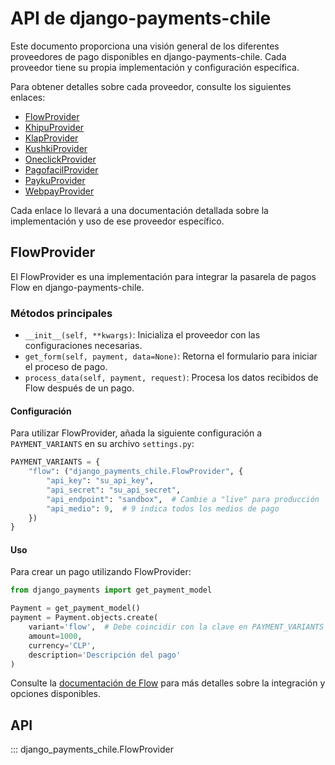 # API de django-payments-chile

Este documento proporciona una visión general de los diferentes proveedores de pago disponibles en django-payments-chile. Cada proveedor tiene su propia implementación y configuración específica.

Para obtener detalles sobre cada proveedor, consulte los siguientes enlaces:

- [FlowProvider](flow-provider.md)
- [KhipuProvider](khipu-provider.md)
- [KlapProvider](klap-provider.md)
- [KushkiProvider](kushki-provider.md)
- [OneclickProvider](oneclick-provider.md)
- [PagofacilProvider](pagofacil-provider.md)
- [PaykuProvider](payku-provider.md)
- [WebpayProvider](webpay-provider.md)

Cada enlace lo llevará a una documentación detallada sobre la implementación y uso de ese proveedor específico.

## FlowProvider

El FlowProvider es una implementación para integrar la pasarela de pagos Flow en django-payments-chile.

### Métodos principales

- `__init__(self, **kwargs)`: Inicializa el proveedor con las configuraciones necesarias.
- `get_form(self, payment, data=None)`: Retorna el formulario para iniciar el proceso de pago.
- `process_data(self, payment, request)`: Procesa los datos recibidos de Flow después de un pago.

#### Configuración

Para utilizar FlowProvider, añada la siguiente configuración a `PAYMENT_VARIANTS` en su archivo `settings.py`:

```python
PAYMENT_VARIANTS = {
    "flow": ("django_payments_chile.FlowProvider", {
        "api_key": "su_api_key",
        "api_secret": "su_api_secret",
        "api_endpoint": "sandbox",  # Cambie a "live" para producción
        "api_medio": 9,  # 9 indica todos los medios de pago
    })
}
```

#### Uso

Para crear un pago utilizando FlowProvider:

```python
from django_payments import get_payment_model

Payment = get_payment_model()
payment = Payment.objects.create(
    variant='flow',  # Debe coincidir con la clave en PAYMENT_VARIANTS
    amount=1000,
    currency='CLP',
    description='Descripción del pago'
)
```

Consulte la [documentación de Flow](https://www.flow.cl/docs) para más detalles sobre la integración y opciones disponibles.

## API

::: django_payments_chile.FlowProvider
